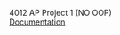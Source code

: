 4012 AP Project 1 (NO OOP)  
[Documentation](https://docs.google.com/document/d/1q33OFToHlZK9WjOPucZAFysjdGZK30k9BH49aSPAjoE/edit?usp=sharing)
